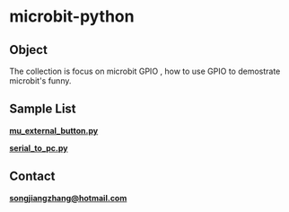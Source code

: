# microbit-python
## Object
The collection is focus on microbit GPIO , how to use GPIO to demostrate microbit's funny.
## Sample List ##
**[mu_external_button.py]()**

**[serial_to_pc.py]()**
## Contact
**[songjiangzhang@hotmail.com]()**

